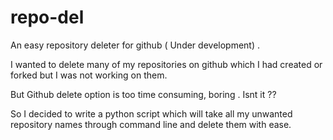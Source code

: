 # repo-del
An easy repository deleter for github ( Under development) .

I wanted to delete many of my repositories on github which I had created or forked but I was not working on them.  

But Github delete option is too time consuming, boring . Isnt it ?? 

So I decided to write a python script which will take all my unwanted repository names through command line and delete them with ease.

